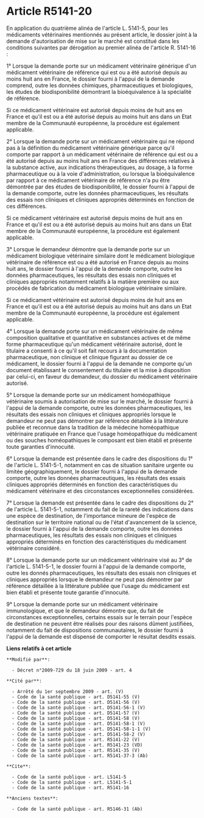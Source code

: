 # Article R5141-20

En application du quatrième alinéa de l'article L. 5141-5, pour les médicaments vétérinaires mentionnés au présent article,
le dossier joint à la demande d'autorisation de mise sur le marché est constitué dans les conditions suivantes par dérogation
au premier alinéa de l'article R. 5141-16 : 

1° Lorsque la demande porte sur un médicament vétérinaire générique d'un médicament vétérinaire de référence qui est ou a été
autorisé depuis au moins huit ans en France, le dossier fourni à l'appui de la demande comprend, outre les données chimiques,
pharmaceutiques et biologiques, les études de biodisponibilité démontrant la bioéquivalence à la spécialité de référence. 

Si ce médicament vétérinaire est autorisé depuis moins de huit ans en France et qu'il est ou a été autorisé depuis au moins
huit ans dans un Etat membre de la Communauté européenne, la procédure est également applicable. 

2° Lorsque la demande porte sur un médicament vétérinaire qui ne répond pas à la définition du médicament vétérinaire
générique parce qu'il comporte par rapport à un médicament vétérinaire de référence qui est ou a été autorisé depuis au moins
huit ans en France des différences relatives à la substance active, aux indications thérapeutiques, au dosage, à la forme
pharmaceutique ou à la voie d'administration, ou lorsque la bioéquivalence par rapport à ce médicament vétérinaire de
référence n'a pu être démontrée par des études de biodisponibilité, le dossier fourni à l'appui de la demande comporte, outre
les données pharmaceutiques, les résultats des essais non cliniques et cliniques appropriés déterminés en fonction de ces
différences. 

Si ce médicament vétérinaire est autorisé depuis moins de huit ans en France et qu'il est ou a été autorisé depuis au moins
huit ans dans un Etat membre de la Communauté européenne, la procédure est également applicable. 

3° Lorsque le demandeur démontre que la demande porte sur un médicament biologique vétérinaire similaire dont le médicament
biologique vétérinaire de référence est ou a été autorisé en France depuis au moins huit ans, le dossier fourni à l'appui de
la demande comporte, outre les données pharmaceutiques, les résultats des essais non cliniques et cliniques appropriés
notamment relatifs à la matière première ou aux procédés de fabrication du médicament biologique vétérinaire similaire. 

Si ce médicament vétérinaire est autorisé depuis moins de huit ans en France et qu'il est ou a été autorisé depuis au moins
huit ans dans un Etat membre de la Communauté européenne, la procédure est également applicable. 

4° Lorsque la demande porte sur un médicament vétérinaire de même composition qualitative et quantitative en substances
actives et de même forme pharmaceutique qu'un médicament vétérinaire autorisé, dont le titulaire a consenti à ce qu'il soit
fait recours à la documentation pharmaceutique, non clinique et clinique figurant au dossier de ce médicament, le dossier
fourni à l'appui de la demande ne comporte qu'un document établissant le consentement du titulaire et la mise à disposition
par celui-ci, en faveur du demandeur, du dossier du médicament vétérinaire autorisé. 

5° Lorsque la demande porte sur un médicament homéopathique vétérinaire soumis à autorisation de mise sur le marché, le
dossier fourni à l'appui de la demande comporte, outre les données pharmaceutiques, les résultats des essais non cliniques et
cliniques appropriés lorsque le demandeur ne peut pas démontrer par référence détaillée à la littérature publiée et reconnue
dans la tradition de la médecine homéopathique vétérinaire pratiquée en France que l'usage homéopathique du médicament ou des
souches homéopathiques le composant est bien établi et présente toute garanties d'innocuité. 

6° Lorsque la demande est présentée dans le cadre des dispositions du 1° de l'article L. 5141-5-1, notamment en cas de
situation sanitaire urgente ou limitée géographiquement, le dossier fourni à l'appui de la demande comporte, outre les
données pharmaceutiques, les résultats des essais cliniques    appropriés déterminés en fonction des caractéristiques du
médicament vétérinaire et des circonstances exceptionnelles considérées. 

7° Lorsque la demande est présentée dans le cadre des dispositions du 2° de l'article L. 5141-5-1, notamment du fait de la
rareté des indications dans une espèce de destination, de l'importance mineure de l'espèce de destination sur le territoire
national ou de l'état d'avancement de la science, le dossier fourni à l'appui de la demande comporte, outre les données
pharmaceutiques, les résultats des essais non cliniques et cliniques appropriés déterminés en fonction des caractéristiques
du médicament vétérinaire considéré. 

8° Lorsque la demande porte sur un médicament vétérinaire visé au 3° de l'article L. 5141-5-1, le dossier fourni à l'appui de
la demande comporte, outre les donnés pharmaceutiques, les résultats des essais non cliniques et cliniques appropriés lorsque
le demandeur ne peut pas démontrer par référence détaillée à la littérature publiée que l'usage du médicament est bien établi
et présente toute garantie d'innocuité. 

9° Lorsque la demande porte sur un médicament vétérinaire immunologique, et que le demandeur démontre que, du fait de
circonstances exceptionnelles, certains essais sur le terrain pour l'espèce de destination ne peuvent être réalisés pour des
raisons dûment justifiées, notamment du fait de dispositions communautaires, le dossier fourni à l'appui de la demande est
dispensé de comporter le résultat desdits essais.

**Liens relatifs à cet article**

	**Modifié par**:

	  - Décret n°2009-729 du 18 juin 2009 - art. 4

	**Cité par**:

	  - Arrêté du 1er septembre 2009 - art. (V)
	  - Code de la santé publique - art. D5141-55 (V)
	  - Code de la santé publique - art. D5141-56 (V)
	  - Code de la santé publique - art. D5141-56-1 (V)
	  - Code de la santé publique - art. D5141-57 (V)
	  - Code de la santé publique - art. D5141-58 (V)
	  - Code de la santé publique - art. D5141-58-1 (V)
	  - Code de la santé publique - art. D5141-58-1-1 (V)
	  - Code de la santé publique - art. D5141-58-2 (V)
	  - Code de la santé publique - art. R5141-22 (V)
	  - Code de la santé publique - art. R5141-23 (VD)
	  - Code de la santé publique - art. R5141-35 (V)
	  - Code de la santé publique - art. R5141-37-3 (Ab)

	**Cite**:

	  - Code de la santé publique - art. L5141-5
	  - Code de la santé publique - art. L5141-5-1
	  - Code de la santé publique - art. R5141-16

	**Anciens textes**:

	  - Code de la santé publique - art. R5146-31 (Ab)
